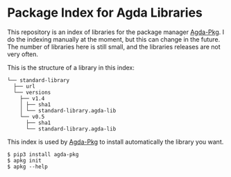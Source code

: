# Package Index for Agda Libraries

This repository is an index of libraries for the package manager
[Agda-Pkg](http://github.com/agda/agda-pkg). I do the indexing
manually at the moment, but this can change in the future. The number
of libraries here is still small, and the libraries releases are not very
often.

This is the structure of a library in this index:

```
└── standard-library
  ├── url
  └── versions
    ├── v1.4
    │ ├── sha1
    │ └── standard-library.agda-lib
    └── v0.5
      ├── sha1
      └── standard-library.agda-lib
```

This index is used by [Agda-Pkg](http://github.com/agda/agda-pkg)
to install automatically the library you want.

```
$ pip3 install agda-pkg
$ apkg init
$ apkg --help
```

